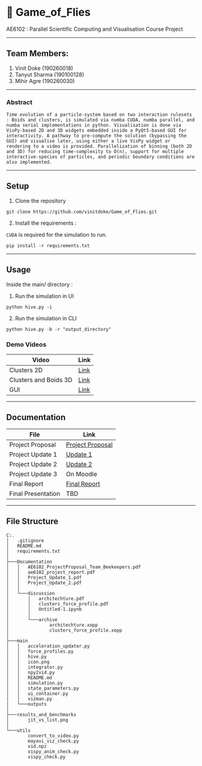 # :honeybee: Game_of_Flies
AE6102 : Parallel Scientific Computing and Visualisation
Course Project

----
## Team Members: 
1. Vinit Doke (190260018)
2. Tanyut Sharma (190100128)
3. Mihir Agre (190260030)
---
### Abstract
``Time evolution of a particle-system based on two interaction rulesets : Boids and clusters, is simulated
via numba CUDA, numba parallel, and numba serial implementations in python. Visualisation is done
via VisPy-based 2D and 3D widgets embedded inside a PyQt5-based GUI for interactivity. A pathway
to pre-compute the solution (bypassing the GUI) and visualise later, using either a live VisPy widget or
rendering to a video is provided. Parallelization of binning (both 2D and 3D) for reducing time-complexity
to O(n), support for multiple interactive-species of particles, and periodic boundary conditions are also
implemented.``
___
## Setup
1. Clone the repository
```
git clone https://github.com/vinitdoke/Game_of_Flies.git
```
2. Install the requirements :


`CUDA` is required for the simulation to run.
```
pip install -r requirements.txt
```
---
## Usage
Inside the main/ directory :
1. Run the simulation in UI
```
python hive.py -i
```
2. Run the simulation in CLI
```
python hive.py -b -r "output_directory"
```
### Demo Videos
|Video|Link|
|---|---|
|Clusters 2D| [Link](https://youtu.be/mEeR2FnSDng)|
|Clusters and Boids 3D| [Link](https://youtu.be/gRxERbZKX5M)|
|GUI|[Link](https://youtu.be/PulBwRWKz0Q) |

---
## Documentation

| File | Link |
| --- | --- |
| Project Proposal | [Project Proposal](https://github.com/vinitdoke/Game_of_Flies/blob/cuda_3D/Documentation/AE6102_ProjectProposal_Team_Beekeepers.pdf)|
| Project Update 1 | [Update 1](https://github.com/vinitdoke/Game_of_Flies/blob/cuda_3D/Documentation/Project_Update_1.pdf) |
| Project Update 2 | [Update 2](https://github.com/vinitdoke/Game_of_Flies/blob/cuda_3D/Documentation/Project_Update_2.pdf) |
| Project Update 3 | On Moodle |
| Final Report     | [Final Report](https://github.com/vinitdoke/Game_of_Flies/blob/cuda_3D/Documentation/ae6102_project_report.pdf) |
| Final Presentation | TBD|

---
## File Structure
```
C:.
│   .gitignore
│   README.md
│   requirements.txt
│           
├───Documentation
│   │   AE6102_ProjectProposal_Team_Beekeepers.pdf
│   │   ae6102_project_report.pdf
│   │   Project_Update_1.pdf
│   │   Project_Update_2.pdf
│   │   
│   └───discussion
│       │   architechture.pdf
│       │   clusters_force_profile.pdf
│       │   Untitled-1.ipynb
│       │   
│       └───archive
│               architechture.xopp
│               clusters_force_profile.xopp
│               
├───main
│   │   acceleration_updater.py
│   │   force_profiles.py
│   │   hive.py
│   │   icon.png
│   │   integrator.py
│   │   npy2vid.py
│   │   README.md
│   │   simulation.py
│   │   state_parameters.py
│   │   ui_container.py
│   │   vizman.py
|   └───outputs
│           
├───results_and_benchmarks
│       jit_vs_list.png
│       
└───utils
        convert_to_video.py
        mayavi_viz_check.py
        vid.npz
        vispy_anim_check.py
        vispy_check.py

```